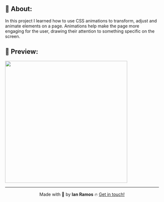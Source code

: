 ## :pushpin: About:

In this project I learned how to use CSS animations to transform, adjust and animate elements on a page. Animations help make the page more engaging for the user, drawing their attention to something specific on the screen.

## :confetti_ball: Preview:

<img src="./ferris-wheel.gif" alt="" height="400px" />

---

<div align='center'>
  Made with 💚  by <strong>Ian Ramos</strong> 🔥
  <a href='https://www.linkedin.com/in/ian-ramos/'>Get in touch!</a>
</div>
